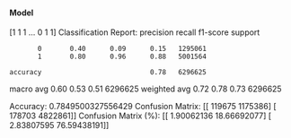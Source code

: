 #### Model
[1 1 1 ... 0 1 1]
Classification Report:
              precision    recall  f1-score   support

           0       0.40      0.09      0.15   1295061
           1       0.80      0.96      0.88   5001564

    accuracy                           0.78   6296625
   macro avg       0.60      0.53      0.51   6296625
weighted avg       0.72      0.78      0.73   6296625

Accuracy: 0.7849500327556429
Confusion Matrix:
[[ 119675 1175386]
 [ 178703 4822861]]
Confusion Matrix (%):
[[ 1.90062136 18.66692077]
 [ 2.83807595 76.59438191]]
